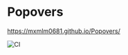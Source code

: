 # Popovers

https://mxmlm0681.github.io/Popovers/


![CI](https://github.com/mxmlm0681/Popovers/actions/workflows/web.yml/badge.svg)
